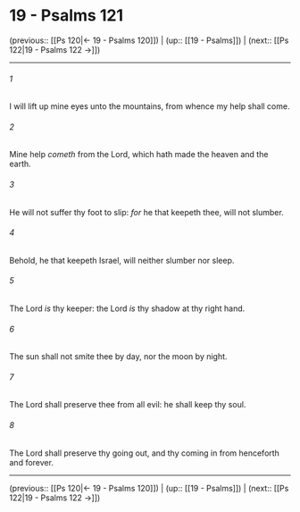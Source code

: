 # 19 - Psalms 121

(previous:: [[Ps 120|← 19 - Psalms 120]]) | (up:: [[19 - Psalms]]) | (next:: [[Ps 122|19 - Psalms 122 →]])

***


###### 1 
I will lift up mine eyes unto the mountains, from whence my help shall come. 

###### 2 
Mine help _cometh_ from the Lord, which hath made the heaven and the earth. 

###### 3 
He will not suffer thy foot to slip: _for_ he that keepeth thee, will not slumber. 

###### 4 
Behold, he that keepeth Israel, will neither slumber nor sleep. 

###### 5 
The Lord _is_ thy keeper: the Lord _is_ thy shadow at thy right hand. 

###### 6 
The sun shall not smite thee by day, nor the moon by night. 

###### 7 
The Lord shall preserve thee from all evil: he shall keep thy soul. 

###### 8 
The Lord shall preserve thy going out, and thy coming in from henceforth and forever.

***

(previous:: [[Ps 120|← 19 - Psalms 120]]) | (up:: [[19 - Psalms]]) | (next:: [[Ps 122|19 - Psalms 122 →]])
